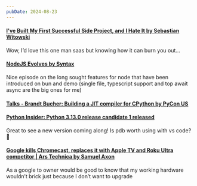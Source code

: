 ```yaml
---
pubDate: 2024-08-23
---
```


#### [I've Built My First Successful Side Project, and I Hate It by Sebastian Witowski](https://switowski.com/blog/i-have-built-my-first-successful-side-project-and-i-hate-it/)

Wow, I’d love this one man saas but knowing how it can burn you out…

#### [NodeJS Evolves by Syntax](https://www.youtube.com/watch?v=8oU_TTbG-O8)

Nice episode on the long sought features for node that have been introduced on bun and demo (single file, typescript support and top await async are the big ones for me)

#### [Talks - Brandt Bucher: Building a JIT compiler for CPython by PyCon US](https://www.youtube.com/watch?v=wr0fVU3Ajwc)

#### [Python Insider: Python 3.13.0 release candidate 1 released](https://pythoninsider.blogspot.com/2024/08/python-3130-release-candidate-1-released.html?featured_on=pythonbytes&m=1)

Great to see a new version coming along! Is pdb worth using with vs code? 🤔

#### [Google kills Chromecast, replaces it with Apple TV and Roku Ultra competitor | Ars Technica by Samuel Axon](https://arstechnica.com/gadgets/2024/08/google-kills-chromecast-replaces-it-with-apple-tv-and-roku-ultra-competitor/)

As a google to owner would be good to know that my working hardware wouldn’t brick just because I don’t want to upgrade
